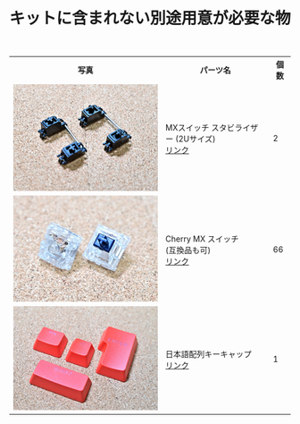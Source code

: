 # キットに含まれない別途用意が必要な物
<br>

<table>
  <tr>
    <th>写真</th>
    <th>パーツ名</th>
    <th>個数</th>
  </tr>
  <tr>
    <td><img src="/images/az66jp/stabi_2u.jpg" width="400"></td>
    <td>MXスイッチ スタビライザー (2Uサイズ)<br> <a href="https://shop.yushakobo.jp/collections/all-keyboard-parts/products/a0500st">リンク</a></td>
    <td valign="center">2</td>
  </tr>
  <tr>
    <td><img src="/images/az66jp/switch_mx.jpg" width="400"></td>
    <td>Cherry MX スイッチ<br>(互換品も可)<br> <a href="https://shop.yushakobo.jp/collections/all-switches/products/cherry-mx">リンク</a></td>
    <td valign="center">66</td>
  </tr>
  <tr>
    <td><img src="/images/az66jp/keycap_jp.jpg" width="400"></td>
    <td>日本語配列キーキャップ<br> <a href="https://www.yodobashi.com/product/100000001006097828/">リンク</a></td>
    <td valign="center">1</td>
  </tr>
</table>

